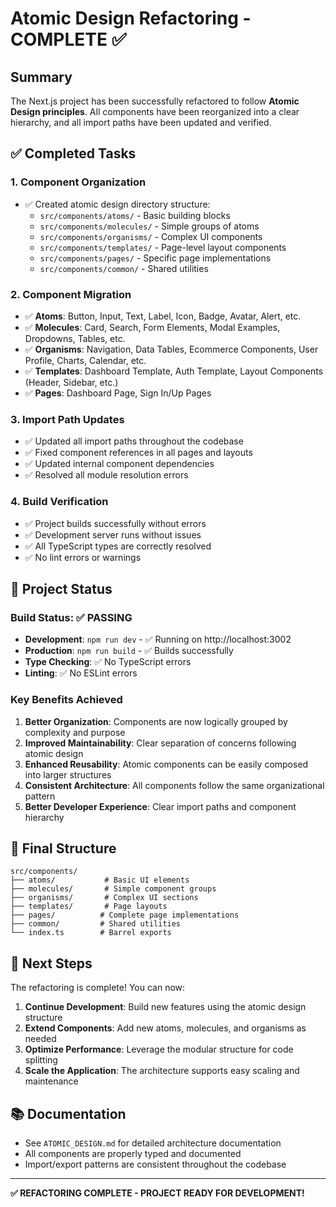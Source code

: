 # Atomic Design Refactoring - COMPLETE ✅

## Summary

The Next.js project has been successfully refactored to follow **Atomic Design principles**. All components have been reorganized into a clear hierarchy, and all import paths have been updated and verified.

## ✅ Completed Tasks

### 1. **Component Organization**
- ✅ Created atomic design directory structure:
  - `src/components/atoms/` - Basic building blocks
  - `src/components/molecules/` - Simple groups of atoms
  - `src/components/organisms/` - Complex UI components
  - `src/components/templates/` - Page-level layout components
  - `src/components/pages/` - Specific page implementations
  - `src/components/common/` - Shared utilities

### 2. **Component Migration**
- ✅ **Atoms**: Button, Input, Text, Label, Icon, Badge, Avatar, Alert, etc.
- ✅ **Molecules**: Card, Search, Form Elements, Modal Examples, Dropdowns, Tables, etc.
- ✅ **Organisms**: Navigation, Data Tables, Ecommerce Components, User Profile, Charts, Calendar, etc.
- ✅ **Templates**: Dashboard Template, Auth Template, Layout Components (Header, Sidebar, etc.)
- ✅ **Pages**: Dashboard Page, Sign In/Up Pages

### 3. **Import Path Updates**
- ✅ Updated all import paths throughout the codebase
- ✅ Fixed component references in all pages and layouts
- ✅ Updated internal component dependencies
- ✅ Resolved all module resolution errors

### 4. **Build Verification**
- ✅ Project builds successfully without errors
- ✅ Development server runs without issues
- ✅ All TypeScript types are correctly resolved
- ✅ No lint errors or warnings

## 🎯 Project Status

### **Build Status**: ✅ PASSING
- **Development**: `npm run dev` - ✅ Running on http://localhost:3002
- **Production**: `npm run build` - ✅ Builds successfully
- **Type Checking**: ✅ No TypeScript errors
- **Linting**: ✅ No ESLint errors

### **Key Benefits Achieved**

1. **Better Organization**: Components are now logically grouped by complexity and purpose
2. **Improved Maintainability**: Clear separation of concerns following atomic design
3. **Enhanced Reusability**: Atomic components can be easily composed into larger structures
4. **Consistent Architecture**: All components follow the same organizational pattern
5. **Better Developer Experience**: Clear import paths and component hierarchy

## 📁 Final Structure

```
src/components/
├── atoms/           # Basic UI elements
├── molecules/       # Simple component groups  
├── organisms/       # Complex UI sections
├── templates/       # Page layouts
├── pages/          # Complete page implementations
├── common/         # Shared utilities
└── index.ts        # Barrel exports
```

## 🚀 Next Steps

The refactoring is complete! You can now:

1. **Continue Development**: Build new features using the atomic design structure
2. **Extend Components**: Add new atoms, molecules, and organisms as needed
3. **Optimize Performance**: Leverage the modular structure for code splitting
4. **Scale the Application**: The architecture supports easy scaling and maintenance

## 📚 Documentation

- See `ATOMIC_DESIGN.md` for detailed architecture documentation
- All components are properly typed and documented
- Import/export patterns are consistent throughout the codebase

---

**✅ REFACTORING COMPLETE - PROJECT READY FOR DEVELOPMENT!**
